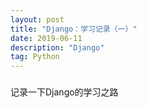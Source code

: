 ```yaml
---
layout: post
title: "Django：学习记录（一）"
date: 2019-06-11 
description: "Django"
tag: Python
---   
```


### 

记录一下Django的学习之路





